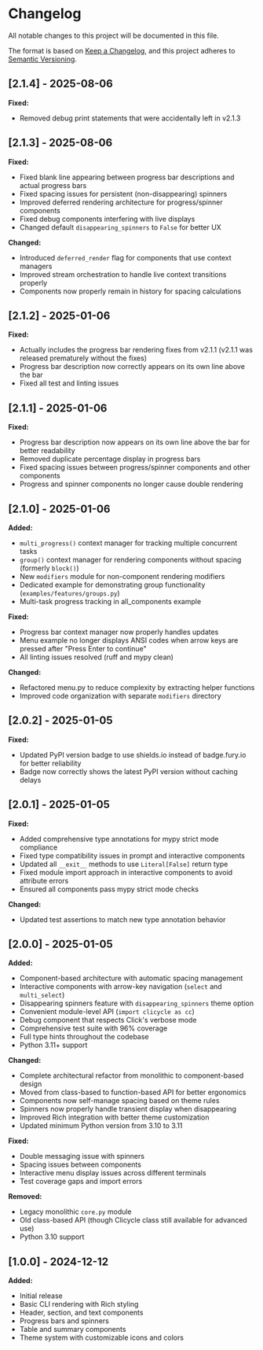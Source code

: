 # Changelog

All notable changes to this project will be documented in this file.

The format is based on [Keep a Changelog](https://keepachangelog.com/en/1.1.0/),
and this project adheres to [Semantic Versioning](https://semver.org/spec/v2.0.0.html).

## [2.1.4] - 2025-08-06

**Fixed:**

- Removed debug print statements that were accidentally left in v2.1.3

## [2.1.3] - 2025-08-06

**Fixed:**

- Fixed blank line appearing between progress bar descriptions and actual progress bars
- Fixed spacing issues for persistent (non-disappearing) spinners  
- Improved deferred rendering architecture for progress/spinner components
- Fixed debug components interfering with live displays
- Changed default `disappearing_spinners` to `False` for better UX

**Changed:**

- Introduced `deferred_render` flag for components that use context managers
- Improved stream orchestration to handle live context transitions properly
- Components now properly remain in history for spacing calculations

## [2.1.2] - 2025-01-06

**Fixed:**

- Actually includes the progress bar rendering fixes from v2.1.1 (v2.1.1 was released prematurely without the fixes)
- Progress bar description now correctly appears on its own line above the bar
- Fixed all test and linting issues

## [2.1.1] - 2025-01-06

**Fixed:**

- Progress bar description now appears on its own line above the bar for better readability
- Removed duplicate percentage display in progress bars
- Fixed spacing issues between progress/spinner components and other components
- Progress and spinner components no longer cause double rendering

## [2.1.0] - 2025-01-06

**Added:**

- `multi_progress()` context manager for tracking multiple concurrent tasks
- `group()` context manager for rendering components without spacing (formerly `block()`)
- New `modifiers` module for non-component rendering modifiers
- Dedicated example for demonstrating group functionality (`examples/features/groups.py`)
- Multi-task progress tracking in all_components example

**Fixed:**

- Progress bar context manager now properly handles updates
- Menu example no longer displays ANSI codes when arrow keys are pressed after "Press Enter to continue"
- All linting issues resolved (ruff and mypy clean)

**Changed:**

- Refactored menu.py to reduce complexity by extracting helper functions
- Improved code organization with separate `modifiers` directory

## [2.0.2] - 2025-01-05

**Fixed:**

- Updated PyPI version badge to use shields.io instead of badge.fury.io for better reliability
- Badge now correctly shows the latest PyPI version without caching delays

## [2.0.1] - 2025-01-05

**Fixed:**

- Added comprehensive type annotations for mypy strict mode compliance
- Fixed type compatibility issues in prompt and interactive components
- Updated all `__exit__` methods to use `Literal[False]` return type
- Fixed module import approach in interactive components to avoid attribute errors
- Ensured all components pass mypy strict mode checks

**Changed:**

- Updated test assertions to match new type annotation behavior

## [2.0.0] - 2025-01-05

**Added:**

- Component-based architecture with automatic spacing management
- Interactive components with arrow-key navigation (`select` and `multi_select`)
- Disappearing spinners feature with `disappearing_spinners` theme option
- Convenient module-level API (`import clicycle as cc`)
- Debug component that respects Click's verbose mode
- Comprehensive test suite with 96% coverage
- Full type hints throughout the codebase
- Python 3.11+ support

**Changed:**

- Complete architectural refactor from monolithic to component-based design
- Moved from class-based to function-based API for better ergonomics
- Components now self-manage spacing based on theme rules
- Spinners now properly handle transient display when disappearing
- Improved Rich integration with better theme customization
- Updated minimum Python version from 3.10 to 3.11

**Fixed:**

- Double messaging issue with spinners
- Spacing issues between components
- Interactive menu display issues across different terminals
- Test coverage gaps and import errors

**Removed:**

- Legacy monolithic `core.py` module
- Old class-based API (though Clicycle class still available for advanced use)
- Python 3.10 support

## [1.0.0] - 2024-12-12

**Added:**

- Initial release
- Basic CLI rendering with Rich styling
- Header, section, and text components
- Progress bars and spinners
- Table and summary components
- Theme system with customizable icons and colors
